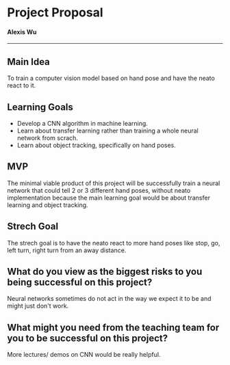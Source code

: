 # Project Proposal
#### Alexis Wu
---
## Main Idea
To train a computer vision model based on hand pose and have the neato react to it.

## Learning Goals
- Develop a CNN algorithm in machine learning.
- Learn about transfer learning rather than training a whole neural network from scrach.
- Learn about object tracking, specifically on hand poses.

## MVP 
The minimal viable product of this project will be successfully train a neural network that could tell 2 or 3 different hand poses, without neato implementation because the main learning goal would be about transfer learning and object tracking.

## Strech Goal
The strech goal is to have the neato react to more hand poses like stop, go, left turn, right turn from an away distance.


## What do you view as the biggest risks to you being successful on this project?
Neural networks sometimes do not act in the way we expect it to be and might just don't work.

## What might you need from the teaching team for you to be successful on this project?
More lectures/ demos on CNN would be really helpful.

